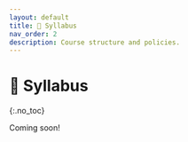 ```yaml
---
layout: default
title: 📖 Syllabus
nav_order: 2
description: Course structure and policies.
---
```


# 📖 Syllabus
{:.no_toc}

Coming soon!


<!-- ## Table of contents
{: .no_toc .text-delta }

1. TOC
{:toc}

---

## About This Course 🧐

The world is increasingly recognizing the value of data in solving complex and open-ended problems such as these. Instead of explicitly telling the computer exactly how to differentiate between the letters of the alphabet, we instead give the computer many examples of each letter and let it learn the differences automatically. Similarly, by identifying patterns in data, we can learn which factors combine to make an avocado ready-to-eat or a person likely to be a successful data scientist. The explosive growth of data science is largely due to the fact that this approach of learning from data often works remarkably well.

But how do we learn from data? This is the central question of DSC 40A. We will see that virtually every rigorous learning method involves two steps: 1) turning the abstract problem of learning into a concrete math problem; and 2) solving that math problem. This quarter, we will see how to apply this fundamental approach in a variety of contexts. After this class, you will understand the basic theoretical principles underlying almost every machine learning and data science method — from simple linear regression to deep neural networks. You'll also be better prepared to tackle the math you'll see in your upper-division courses, like vector calculus, linear algebra, and probability.

---

## Communication 💬

This quarter, we'll be using [Ed](https://campuswire.com/c/G05938D13) as our course message board. You should be added to Campuswire automatically; if not, you can add yourself. Please join right away as we'll be making all course announcements through Campuswire.

If you have a question about anything to do with the course — if you're stuck on a problem, didn't understand something from lecture, want clarification on course logistics, or just have a general question about data science — you can make a post on Campuswire. We only ask that if your question includes some or all of an answer (even if you're not sure it's right), please make your post private so that others cannot see it. You can also post anonymously if you would prefer.

Course staff will regularly check Campuswire and try to answer any questions that you have. You're also encouraged to answer questions asked by other students. Explaining something is a great way to solidify your understanding of it!

We won't be using the direct messaging (DM) functionality of Campuswire, nor will we use email to answer questions about the course. Please don't DM or email staff members, just make a private or public Campuswire post instead!

---

## Technology 💻

We will be using several websites this quarter. Here's what they're all used for:

- [Course Website](https://dsc40a.com): where all content will be posted.
- [Campuswire](https://campuswire.com/c/G05938D13): discussion forum for announcements and communication.
- [Gradescope](https://www.gradescope.com/courses/687894): platform for submitting assignments and viewing grades. You should be automatically added to Gradescope; let us know if not.
- [Datahub](https://datahub.ucsd.edu): UCSD's data science and machine learning platform, for coding in Jupyter notebooks.

---

## Course Structure 🍎

This course will include in-person lectures, groupwork sessions in discussion section, and weekly homework assignments.

### Lecture

- MWF 1:00-1:50pm in Mandeville B-202


Lecture is meant to introduce you to the main concepts of the course. Attendance is highly encouraged and positively correlated with success in the course, though it will not be required. Attending lecture gives you the opportunity to ask questions, answer ungraded concept-check polls, and participate in discussion.

Lectures will be podcasted recordings will be [available online](https://podcast.ucsd.edu/) within a few hours.

You can attend any lecture section, but if space fills up, priority will be given to students officially enrolled in that section. For the midterm exam, you must attend the lecture section in which you are officially enrolled.

See the homepage of this website and the [Resources](../resources) tab for access to helpful resources that will help solidify your understanding of concepts covered in lecture. These include videos, slides, readings, and sometimes code. These will be your primary resources in this class, as there is no formal textbook.

### Discussion

Discussion sections will be primarily used to facilitate problem-solving in small groups with peers. The discussion day and time are:

- Monday 5-5:50pm in [PCYNH 106](https://map.concept3d.com/?id=1005#!m/246320)

We will provide a worksheet of problems, which you will complete in a group of two to four students. The groupwork should help reinforce concepts from the lecture and prepare you to do the upcoming homework assignment. 

You must attend the discussion section you are officially enrolled in. **Attendance at discussion section is required for full credit on the groupwork, but if you cannot attend, you may complete the groupwork worksheet in a self-organized group of two to four students outside of the discussion section for 80 percent credit.** 

If you have specific people in your section that you want to work with, you may work together, otherwise, the TA will pair you with other students.

Submit your worksheet to Gradescope by 11:59pm on Monday night. Only one member of each group should submit the worksheet, and they should indicate the names of all group members on Gradescope. Worksheets won’t be graded on correctness, but rather on good-faith effort. Even if you don’t solve any of the problems, you should include some explanation of what you thought about and discussed, so that you can get credit for spending time on the assignment. **In order to receive credit, you must work in a group of two to four students for at least 50 minutes. You may not do the groupwork alone.**

### Homeworks

This class will have weekly homework assignments, which will be due to Gradescope on Wednesday at 11:59pm.

Homeworks should be written or typed up and turned in by each student individually. If you want to type up your answers, we will provide a LaTeX template through Overleaf; click the 🍃 emoji next to each homework on the homepage to access the template. Follow [these instructions](https://www.overleaf.com/learn/how-to/Copying_a_project#Making_a_copy_of_a_project) to make a copy of the template, and then add your solutions. 

You may talk to other students in the class about the problems and discuss solution strategies, but you should not share any written communication. You can tell someone how to do a homework problem, but you cannot show them how to do it. One way to tell if you are respecting this boundary is to ask yourself whether your collaboration could take place over the phone. Additionally, the content of your verbal communication should involve the problem-solving strategy and approach, and you should not directly compare answers with classmates.

Talking through homework problems with other students can be very valuable for many reasons:
- You will learn about someone else’s thought process and learn new ways of solving problems that you may not have thought of.
- You will get practice explaining your ideas, which is a useful life skill, and important for job interviews. 
- You will get practice thinking critically about whether someone’s proposed solution actually works, and you will learn how to poke holes in shaky arguments.

As a result of this collaboration policy, students may have similar approaches to problems, but they should not have similarly presented solutions, such as word choice. 

For each problem you submit, you should cite your sources by including a list of names of other students with whom you discussed the problem. Instructors do not need to be cited.

We also encourage you to come to instructor and staff office hours for help on homework questions. The homework assignments for this class are quite challenging and most students are not able to successfully complete the homework from attending lecture alone. Make sure to use the resources provided on the [Resources](../resources) tab of the course website, actively participate in groupwork sessions, and plan to attend office hours at least once a week. Even if you don’t have specific questions, you will likely get a lot out of conversing about the material. See the [Calendar](../calendar) tab of the course website for the most up-to-date schedule of office hours, and directions for how to find us!

You may post homework-related questions on Campuswire, though your questions (and answers) should be about approaches, not answers. If your question includes some or all of an answer (even if you're not sure it's right), you must make your post private so that others cannot see it. We are not able to tell you whether your answer is correct. 

### Weekly Schedule

To summarize, here's what a typical week will look like in the course (there may be some deviations from this due to holidays and exams; the most up-to-date deadlines will be on the course homepage):

| Sunday | Monday | Tuesday | Wednesday | Thursday | Friday | Saturday |
| -- | -- | -- | -- | -- | -- | -- |
| | Lecture and Discussion |  | Lecture |  | Lecture |  |
| | **Groupwork due 11:59pm**|  | **Homework due 11:59pm** | | | |

---

## Exams 🧪

There will be two midterm exams (not cumulative) and a final exam broken into two separate parts. 

- Midterm 1: Friday, Feb. 9, in-person during lecture 
- Midterm 2:  Wednesday, Mar. 13, in-person during lecture 
- Final, Part 1: Friday, Mar. 22, in-person from 11:30-12:20pm
- Final, Part 2: Friday, Mar. 22, in-person from 12:30-1:20pm

The final exam for this course will consist of two parts, which will be graded separately: part one will cover the material of the first midterm, and part two will cover the material of the second midterm. If you do better on either part of the final than the corresponding midterm, then your score on that part will replace your score on the midterm. If you do better on both parts, then both scores can be replaced. This gives you two chances to demonstrate understanding of the course material, once during the quarter and once after the quarter.  This also allows you to miss one or both midterms if necessary, and it makes the final exam optional if you've taken both midterms. You can take both parts of the final, just one part, or neither. If you are happy with both midterm scores, for example, you don’t need to take the final at all. 

Exams should be taken completely alone, with no collaboration or communication with any other person. We may utilize randomization and multiple versions to ensure the integrity of exams.

---

## Policies ✏️

### Grading

Here's how we will compute your grade.

| Component | Weight | Notes |
| --- | --- | --- |
| Homework | 40% | drop lowest |
| Groupwork | 10% | drop lowest |
| Exams | 50% | MEAN(MAX(Midterm 1, Final Part 1), MAX(Midterm 2, Final Part 2)) |

           
### Late Policy, Slip Days, and Drops

Each student has **three slip days** to use throughout the quarter. A slip day can be used to extend the deadline of a homework assignment by 24 hours. You can use at most one slip day on any single homework assignment. **Slip days can only be used for homework assignments.**

Slip days are applied automatically at the end of the quarter, and you don't need to ask in order to use one. It's your responsibility to keep track of how many you have left. If you run out of slip days and submit a homework late, it may still be graded so that you'll see what questions you missed, but the grade will be changed to a zero at the end of the quarter. If you use more than three slip days, we will count the first three late assignments, and any late assignments after that will get zero scores.

Slip days are designed to be a transparent and predictable source of leniency in deadlines. You can use a slip day if you are too busy to complete a homework on its original due date. But slips days are also meant for things like the internet going down at 11:58pm just as you go to submit your homework.

**If you have something going on in your life that is impeding your ability to do your classwork on time, please reach out to us as soon as possible so we can work something out.**

In addition to providing you with slip days, we will drop your lowest homework and lowest groupwork. This gives you some additional flexibility for unforeseen circumstances.

Students on the waitlist or who join the class late are expected to keep up with the work and submit assignments by the deadlines.

The stated policies will be strictly enforced out of fairness for all students.

### Regrade Requests 

You can ask for a regrade on any assignment if you believe that the grader made a mistake. Remember that clarity is a part of your score — if you had the right idea but were unable to clearly communicate it, you may still not deserve full credit. We ask that you please submit your regrade requests within one week of the assignment grade being released; you can submit regrade requests directly on Gradescope.

### Incomplete Grades

In the unfortunate circumstance that you become sick, suffer a loss, or otherwise experience a significant setback that is outside of your control, you may be eligible for an Incomplete grade, which allows you to complete the rest of the work at a later time. If you are experiencing challenges due to circumstances outside your control, please contact me ASAP and we can discuss the best course of action. Note that an Incomplete does not allow you to re-do work that has already been completed, only to do work that hasn't been completed, so it's best to reach out right away.

### Academic Integrity

In this class, we expect that you will work hard, utilize allowed resources to master the course material, and act with integrity. Learning partially remotely presents new challenges for academic integrity, making it more important than ever to act honorably and make sure that the work you are submitting is reflective of your knowledge and abilities.

The [UCSD Policy on Integrity of Scholarship](https://academicintegrity.ucsd.edu/process/policy.html) and this syllabus list some of the standards by which you are expected to complete your academic work, but your good ethical judgment is also expected. Ignorance of the rules will not excuse you from any violations.

For this class, the following activities, among others, are considered cheating and are not allowed:
- Sharing written homework solutions with other students, or viewing written homework solutions from another student.
- Looking or asking for answers to homework problems in other texts or sources, including the internet and AI tools such as ChatGPT and GitHub CoPilot.
- Collaborating on exams, checking answers on exams, or communicating with any other person while taking an exam.
- Using unauthorized resources on homeworks or exams, including solutions from past iterations of this course, and AI tools such as ChatGPT and GitHub CoPilot.

The following activities are examples of things that are allowed in this class:
- Discussing homework problems with classmates and the instructional staff.
- Reading about concepts from lecture in outside texts, including the internet, without looking for answers to specific homework questions. If you accidentally find related material in another source, you must cite the source on your homework and write up your answer without consulting the source. To do otherwise is plagiarism.

Remember, Academic Integrity is about doing your part to act with honesty, trust, fairness, respect, responsibility and courage. If you are suspected of dishonest conduct, you will be reported to the Academic Integrity Office. Violations of the academic integrity policy will result in failing the course, and the Dean of your college may place you on academic probation or suspend or dismiss you from UCSD. Academic integrity violations are serious and the risk is not worth it!

### A note on letter grades

_The following is adapted from [CSE 160](https://courses.cs.washington.edu/courses/cse160/20au/syllabus/index.html#curve) at the University of Washington._

Grading for this class is not curved in the sense that the average is set at (say) a B+ and half of the class must receive a grade lower than that. If everyone does well and shows mastery of the material, everyone can receive an A (this would be awesome!). If no one does well (this is unlikely), then everyone can receive a C.

Grading for this class is curved in the sense that we do not have a pre-defined mapping from homework and exam scores to a final GPA. There is no pre-determined score (e.g., 90% of all possible points) that earns an A or a B or a C or any other grade. To determine the final grade, we will ask questions like “Did this student master the material?”. With that said, grades will not be any stricter than the standard grading scale (where an A+ is a 97+, A is 93+, A- is 90+, etc). For instance, the threshold for an "A" will never be higher than 93%.

Try your best not to worry about grades, and we'll reciprocate by being fair. We're in this together 😎.

---

## Support 🤝

### Accommodations

From the [Office for Students with Disabilities (OSD)](https://osd.ucsd.edu/):

>_OSD works with students with documented disabilities to review documentation and determine reasonable accommodations. Disabilities can occur in these areas: psychological, psychiatric, learning, attention, chronic health, physical, vision, hearing, and acquired brain injuries, and may occur at any time during a student’s college career. We encourage you to contact the OSD as soon as you become aware of a condition that is disabling so that we can work with you._

If you already have accommodations via OSD, please make sure that we receive your Authorization for Accommodation (AFA) letter by the end of Week 3 so that we can make arrangements for accommodations. Share your AFA letter with the instructor and the Data Science OSD Liaison, who can be reached at [dscstudent@ucsd.edu](mailto:dscstudent@ucsd.edu). 

### Diversity and Inclusion

We are committed to creating an inclusive learning environment in which individual differences are respected and all students feel comfortable. If you have any suggestions as to how we could create a more inclusive setting, please let us know.
We also expect that you, as a student in this course, will honor and respect your classmates, abiding by the [UCSD Principles of Community](https://ucsd.edu/about/principles.html). Please understand that others’ backgrounds, perspectives and experiences may be different than your own, and help us to build an environment where everyone is respected and able to thrive.

---

## Acknowledgements 🙏

Thanks to other instructors of this course who have made various contributions, including but not limited to Justin Eldridge, Suraj Rampure, Yian Ma, and Gal Mishne. Thanks also to the many tutors and TAs who have supported this course since its inception! -->